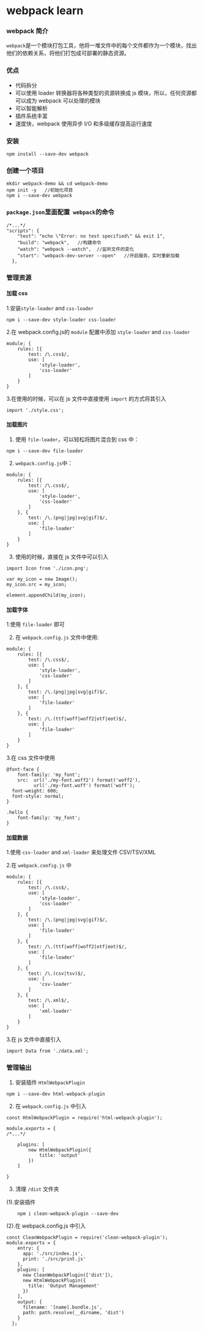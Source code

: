 # webpack learn

### webpack 简介

`webpack`是一个模块打包工具，他将一堆文件中的每个文件都作为一个模块，找出他们的依赖关系，将他们打包成可部署的静态资源。

### 优点

- 代码拆分
- 可以使用 loader 转换器将各种类型的资源转换成 js 模块，所以，任何资源都可以成为 webpack 可以处理的模块
- 可以智能解析
- 插件系统丰富
- 速度快，webpack 使用异步 I/O 和多级缓存提高运行速度

### 安装

`npm install --save-dev webpack`

### 创建一个项目

```
mkdir webpack-demo && cd webpack-demo
npm init -y   //初始化项目
npm i --save-dev webpack
```

### `package.json`里面配置`	webpack`的命令

```
/*...*/
"scripts": {
    "test": "echo \"Error: no test specified\" && exit 1",
    "build": "webpack",   //构建命令
    "watch": "webpack --watch",  //监听文件的变化
    "start": "webpack-dev-server --open"   //开启服务，实时重新加载
  },

```

### 管理资源

#### 加载 css

1.安装`style-loader` and `css-loader`

`npm i --save-dev style-loader css-loader`

2.在 webpack.config.js的 `module` 配置中添加 `style-loader` and `css-loader`

```
module: {
	rules: [{
		test: /\.css$/,
		use: [
			'style-loader',
			'css-loader'
		]
	}
}

```

3.在使用的时候，可以在 js 文件中直接使用 `import` 的方式将其引入

```
import './style.css';
```

#### 加载图片

1. 使用 `file-loader`，可以轻松将图片混合到 css 中：

`npm i --save-dev file-loader`

2. `webpack.config.js`中：

```
module: {
	rules: [{
		test: /\.css$/,
		use: [
			'style-loader',
			'css-loader'
		]
	}, {
		test: /\.(png|jpg|svg|gif)$/,
		use: [
			'file-loader'
		]
	}
}

```

3. 使用的时候，直接在 js 文件中可以引入

```
import Icon from './icon.png';

var my_icon = new Image();
my_icon.src = my_icon;

element.appendChild(my_icon);
```

#### 加载字体

1.使用 `file-loader` 即可

2. 在 `webpack.config.js` 文件中使用:

```
module: {
	rules: [{
		test: /\.css$/,
		use: [
			'style-loader',
			'css-loader'
		]
	}, {
		test: /\.(png|jpg|svg|gif)$/,
		use: [
			'file-loader'
		]
	}, {
		test: /\.(ttf|woff|woff2|otf|eot)$/,
		use: [
			'file-loader'
		]
	}
}

```

3.在 css 文件中使用

```
@font-face {
	font-family: 'my_font';
	src:  url('./my-font.woff2') format('woff2'),
	      url('./my-font.woff') format('woff');
  font-weight: 600;
  font-style: normal;
}

.hello {
	font-family: 'my_font';
}

```

#### 加载数据

1.使用 `csv-loader` and `xml-loader` 来处理文件 CSV/TSV/XML

2.在 `webpack.config.js` 中

```
module: {
	rules: [{
		test: /\.css$/,
		use: [
			'style-loader',
			'css-loader'
		]
	}, {
		test: /\.(png|jpg|svg|gif)$/,
		use: [
			'file-loader'
		]
	}, {
		test: /\.(ttf|woff|woff2|otf|eot)$/,
		use: [
			'file-loader'
		]
	}, {
		test: /\.(csv|tsv)$/,
		use: [
			'csv-loader'
		]
	}, {
		test: /\.xml$/,
		use: [
			'xml-loader'
		]
	}
}
```

3.在 js 文件中直接引入

```
import Data from './data.xml';

```

### 管理输出

1. 安装插件 `HtmlWebpackPlugin`

`npm i --save-dev html-webpack-plugin`

2. 在 `webpack.config.js` 中引入

```
const HtmlWebpackPlugin = require('html-webpack-plugin');

module.exports = {
/*...*/

	plugins: [
		new HtmlWebpackPlugin({
			title: 'output'
		})
	]

}

```

3. 清理 `/dist` 文件夹

(1).安装插件

```
	npm i clean-webpack-plugin --save-dev

```

(2).在 webpack.config.js 中引入

```
const CleanWebpackPlugin = require('clean-webpack-plugin');
module.exports = {
    entry: {
      app: './src/index.js',
      print: './src/print.js'
    },
    plugins: [
      new CleanWebpackPlugin(['dist']),
      new HtmlWebpackPlugin({
        title: 'Output Management'
      })
    ],
    output: {
      filename: '[name].bundle.js',
      path: path.resolve(__dirname, 'dist')
    }
  };
```

